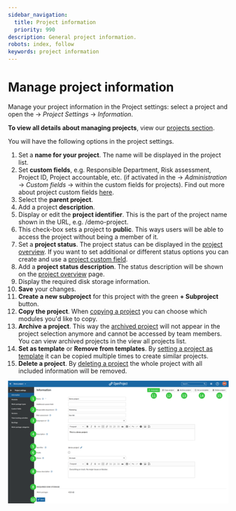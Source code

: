 ```yaml
---
sidebar_navigation:
  title: Project information
  priority: 990
description: General project information.
robots: index, follow
keywords: project information
---
```

# Manage project information

Manage your project information in the Project settings: select a project and open the -> *Project Settings* -> *Information*.

**To view all details about managing projects**, view our [projects section](../../).

You will have the following options in the project settings.

1. Set a **name for your project**. The name will be displayed in the project list.
2. Set **custom fields**, e.g. Responsible Department, Risk assessment, Project ID, Project accountable, etc. (if activated in the -> *Administration* -> *Custom fields* -> within the custom fields for projects). Find out more about project custom fields [here](../../../../system-admin-guide/custom-fields/custom-fields-projects/).
3. Select the **parent project**.
4. Add a project **description**.
5. Display or edit the **project identifier**. This is the part of the project name shown in the URL, e.g. /demo-project.
6. This check-box sets a project to **public**. This ways users will be able to access the project without being a member of it.
7. Set a **project status**. The project status can be displayed in the [project overview](../../../project-overview). If you want to set additional or different status options you can create and use a [project custom field](../../../../system-admin-guide/custom-fields/custom-fields-projects).
8. Add a **project status description**. The status description will be shown on the [project overview](../../../project-overview) page.
9. Display the required disk storage information.
10. **Save** your changes.
11. **Create a new subproject** for this project with the green **+ Subproject** button.
12. **Copy the project**. When [copying a project](../../#copy-a-project) you can choose which modules you'd like to copy.
13. **Archive a project**. This way the [archived project](../../#archive-a-project) will not appear in the project selection anymore and cannot be accessed by team members. You can view archived projects in the view all projects list.
14. **Set as template** or **Remove from templates**. By [setting a project as template](../../#create-a-project-template) it can be copied multiple times to create similar projects.
15. **Delete a project**. By [deleting a project](../../#delete-a-project) the whole project with all included information will be removed.

![project-information](image-20201010152113743.png)
